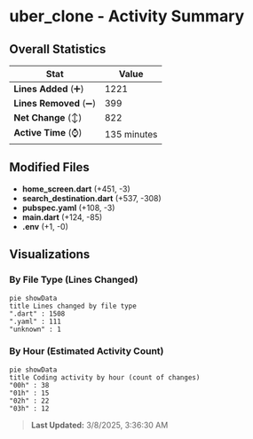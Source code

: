 # uber_clone - Activity Summary 

## Overall Statistics

| Stat                   | Value                                                             |
| ---------------------- | ----------------------------------------------------------------- |
| **Lines Added** (➕)   | 1221                                          |
| **Lines Removed** (➖) | 399                                        |
| **Net Change** (↕)    | 822                |
| **Active Time** (⌚)   | 135 minutes |


## Modified Files
- **home_screen.dart** (+451, -3)
- **search_destination.dart** (+537, -308)
- **pubspec.yaml** (+108, -3)
- **main.dart** (+124, -85)
- **.env** (+1, -0)

## Visualizations

### By File Type (Lines Changed)

```mermaid
pie showData
title Lines changed by file type
".dart" : 1508
".yaml" : 111
"unknown" : 1
```

### By Hour (Estimated Activity Count)

```mermaid
pie showData
title Coding activity by hour (count of changes)
"00h" : 38
"01h" : 15
"02h" : 22
"03h" : 12
```


> **Last Updated:** 3/8/2025, 3:36:30 AM